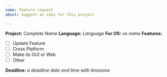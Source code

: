 ```yaml
---
name: Feature request
about: Suggest an idea for this project

---
```


**Project:** _Complete Name_
**Language:** _Language_
**For OS:** _os name_
**Features:**
<!-- choose by changing [ ] to [x] -->
- [ ] Update Feature
- [ ] Cross Platform
- [ ] Make its GUI or Web
- [ ] Other
<!-- if your option is other, then describe it below -->
**Deadline:** _a deadline date and time with timezone_
